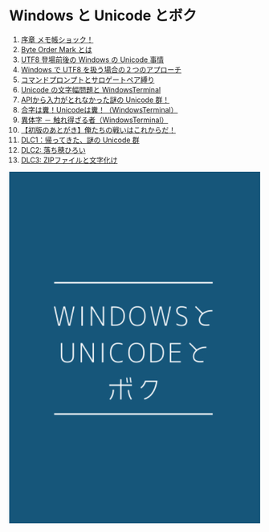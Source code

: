 Windows と Unicode とボク
==============

1. [序章 メモ帳ショック！ ](./0.12bc32.md)
2. [Byte Order Mark とは](./1.6003a9.md)
3. [UTF8 登場前後の Windows の Unicode 事情](./2.47a340.md)
4. [Windows で UTF8 を扱う場合の２つのアプローチ](./3.085021.md)
5. [コマンドプロンプトとサロゲートペア縛り](./4.95bfb9.md)
6. [Unicode の文字幅問題と WindowsTerminal](./5.b8c7c2.md)
7. [APIから入力がとれなかった謎の Unicode 群！](./6.ef707d.md)
8. [合字は糞！Unicodeは糞！（WindowsTerminal）](./7.0637c8.md)
9. [異体字 － 触れ得ざる者（WindowsTerminal）](./8.849ce9.md)
10. [【初版のあとがき】俺たちの戦いはこれからだ！](./9.a3d0a6.md)
11. [DLC1：帰ってきた、謎の Unicode 群](./10.29db17.md)
12. [DLC2: 落ち穂ひろい](./11.a1dacd.md)
13. [DLC3: ZIPファイルと文字化け](./12.103110.md)

![cover](./cover.jpg)
